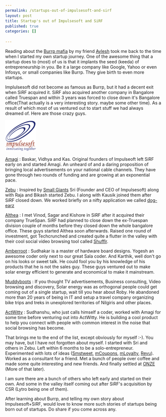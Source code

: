 ```yaml
--- 
permalink: /startups-out-of-impulsesoft-and-sirf
layout: post
title: Startup's out of Impulsesoft and SiRF
published: true
categories: []

---
```

Reading about the <a href="http://avlesh.wordpress.com/2011/10/22/the-burrp-mafia-awesome-people-who-built-extraordinary-products-and-companies/" target="_blank">Burrp mafia</a> by my friend <a href="http://avlesh.wordpress.com/" target="_blank">Avlesh</a> took me back to the time when I started my own startup journey. One of the awesome thing that a startup does to (most) of us is that it implants the seed (keeda) of entrepreneurship in you. Be it a large company like Google, Yahoo or even Infosys, or small companies like Burrp. They give birth to even more startups.

Implulsesoft did not become as famous as Burrp, but it had a decent exit when SiRF acquired it. SiRF also acquired another company in Bangalore called  Truespan and within 3 years was forced to close down it's Bangalore office(That actually is a very interesting story. maybe some other time). As a result of which most of us ventured out to start stuff we had always dreamed of. Here are those crazy guys.

<div class="image"><img src="/images/impulsesoft.gif" alt="Startup's out of Impulsesoft and SiRF" /></div>

<a href="http://www.amagi.com/" target="_blank">Amagi</a> : Baskar, Vidhya and Kas. Original founders of Impulseoft left SiRF early on and started Amagi. An unheard of and a daring proposition of bringing local advertisements on your national cable channels. They have gone through two rounds of funding and are growing at an exponential pace.

<a href="http://zebugroup.com/" target="_blank">Zebu</a> : Inspired by <a href="http://www.smallgiantsbook.com/reviews.html" target="_blank">Small Giants</a> Sri (Founder and CEO of Impulsesoft) along with Raja and Bikash started Zebu. I along with Kausik joined them after SiRF closed down. We worked briefly on a nifty application we called <a href="http://dog-earz.com/" target="_blank">dog-earz</a>

<a href="http://altheasystems.com/" target="_blank">Althea</a> : I met Vinod, Sagar and Kishore in SiRF after it acquired their company TrueSpan. SiRF had planned to close down the ex-Truespan division couple of months before they closed down the whole bangalore office. These guys started Althea soon afterwards. Raised one round of investment, got Techcrunched and created quite a flutter in the valley with their cool social video browsing tool called <a href="http://shufflr.tv/" target="_blank">Shufflr</a>.

<a href="http://amberroot.com/" target="_blank">Amberroot</a> : Sudhakar is a master of hardware board designs. Yogesh an awesome coder only next to our great Sala coder. And Karthik, well don't go on his looks or sweet talk. He could fool you by his knowledge of his products that he is not the sales guy. These guys ventured out to make solar energy efficient to generate and economical to make it mainstream.

<a href="http://muddyboots.in/">Muddyboots</a> : If you thought TV advertisements, Business consulting, Video browsing and discovery, Solar energy was as orthogonal people could get coming out of a single startup, wait till you hear about Roby. He abandoned more than 20 years of being in IT and setup a travel company organizing bike trips and treks in unexplored territories of Nilgiris and other places.

<a href="http://actwitty.com/about/show">ActWitty</a> : Sudhanshu, who just calls himself a coder, worked with Amagi for some time before venturing out into ActWitty. He is building a cool product to help you connect with people with common interest in the noise that social browsing has become.

That brings me to the end of the list, except obviously for myself :-). You may have, but I have not forgotten about myself. I started with Sri and others in Zebu. Left within 6 months to be a solo-entrepreneur. Experimented with lots of ideas (<a href="http://www.smstweet.in">Smstweet</a>, <a href="http://www.mcoupons.in">mCoupons</a>, <a href="http://www.mloyalty.in">mLoyalty</a>, <a href="http://www.revu.in">Revu</a>). Worked as a consultant for a friend. Met a bunch of people over coffee and made some quite interesting and new friends. And finally settled at <a href="http://onze.in">ONZE</a> (More of that later).

I am sure there are a bunch of others who left early and started on their own. And some in the valley itself coming out after SiRF's acquisition by CSR (Lytro being one of them).

After learning about Burrp, and telling my own story about Impulsesoft+SiRF, would love to know more such stories of startups being born out of startups. Do share if you come across any.
